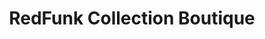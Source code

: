 ---
title: "RedFunk Collection Boutique"
url: /belleville/redfunk-collection-boutique/
shop: clothes
---